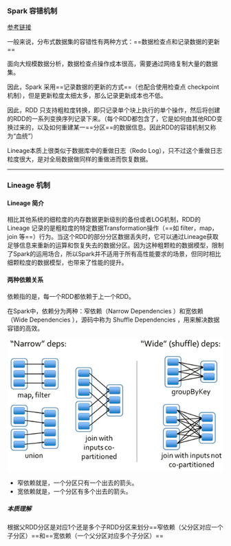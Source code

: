 ### Spark 容错机制

[参考链接](https://www.jianshu.com/p/99ebcc7c92d3)

一般来说，分布式数据集的容错性有两种方式：==数据检查点和记录数据的更新==

面向大规模数据分析，数据检查点操作成本很高，需要通过网络复制大量的数据集。

因此，Spark 采用==记录数据的更新的方式==（也配合使用检查点 checkpoint 机制），但是更新粒度太细太多，那么记录更新成本也不低。

因此，RDD 只支持粗粒度转换，即只记录单个块上执行的单个操作，然后将创建的RDD的一系列变换序列记录下来。（每个RDD都包含了，它是如何由其他RDD变换过来的，以及如何重建某一==分区==的数据信息。因此RDD的容错机制又称为“血统”）

Lineage本质上很类似于数据库中的重做日志（Redo Log），只不过这个重做日志粒度很大，是对全局数据做同样的重做进而恢复数据。 

---

### Lineage 机制

#### Lineage 简介

相比其他系统的细粒度的内存数据更新级别的备份或者LOG机制，RDD的 Lineage 记录的是粗粒度的特定数据Transformation操作（==如 filter，map，join 等==）行为。当这个RDD的部分分区数据丢失时，它可以通过Lineage获取足够信息来重新的运算和恢复失去的数据分区。因为这种粗颗粒的数据模型，限制了Spark的运用场合，所以Spark并不适用于所有高性能要求的场景，但同时相比细颗粒度的数据模型，也带来了性能的提升。 

#### 两种依赖关系

依赖指的是，每一个RDD都依赖于上一个RDD。

在Spark中，依赖分为两种：窄依赖（Narrow Dependencies ）和宽依赖（Wide Dependencies ），源码中称为 Shuffle Dependencies ，用来解决数据容错的高效。

![](../图片资料/834652-20170505111446836-1148820620.png)

- 窄依赖就是，一个分区只有一个出去的箭头。
- 宽依赖就是，一个分区有多个出去的箭头。

##### 本质理解

根据父RDD分区是对应1个还是多个子RDD分区来划分==窄依赖（父分区对应一个子分区）==和==宽依赖（一个父分区对应多个子分区）==